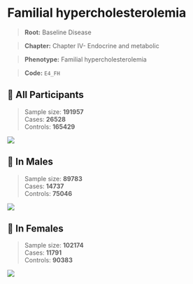 # Familial hypercholesterolemia

> **Root:** Baseline Disease  

> **Chapter:** Chapter IV- Endocrine and metabolic  

> **Phenotype:** Familial hypercholesterolemia  

> **Code:** `E4_FH`

## 🧪 All Participants  
> Sample size: **191957**  
> Cases: **26528**  
> Controls: **165429**
<img src="/Disease/Figures/ALL/Incidence/E4_FH.png"/>
<CsvTable src="/Disease/Data/ALL/Incidence/COX_E4_FH.csv" label="🔍 View full results" />

## 👨 In Males  
> Sample size: **89783**  
> Cases: **14737**  
> Controls: **75046**
<img src="/Disease/Figures/Male/Incidence/E4_FH.png"/>
<CsvTable src="/Disease/Data/Male/Incidence/COX_E4_FH.csv" label="🔍 View full results" />

## 👩 In Females  
> Sample size: **102174**  
> Cases: **11791**  
> Controls: **90383**
<img src="/Disease/Figures/Female/Incidence/E4_FH.png"/>
<CsvTable src="/Disease/Data/Female/Incidence/COX_E4_FH.csv" label="🔍 View full results" />
